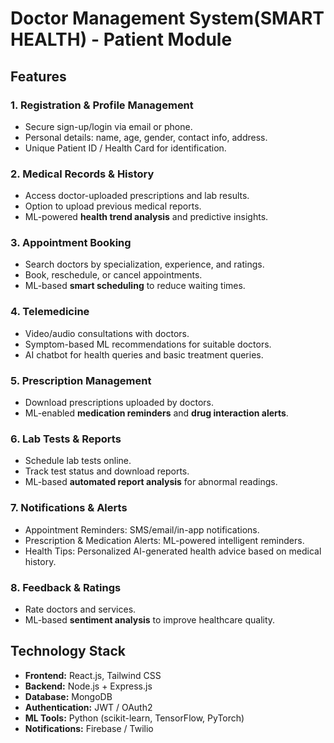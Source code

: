 # Doctor Management System(**SMART HEALTH**) - Patient Module

## **Features**

### **1. Registration & Profile Management**

- Secure sign-up/login via email or phone.
- Personal details: name, age, gender, contact info, address.
- Unique Patient ID / Health Card for identification.

### **2. Medical Records & History**

- Access doctor-uploaded prescriptions and lab results.
- Option to upload previous medical reports.
- ML-powered **health trend analysis** and predictive insights.

### **3. Appointment Booking**

- Search doctors by specialization, experience, and ratings.
- Book, reschedule, or cancel appointments.
- ML-based **smart scheduling** to reduce waiting times.

### **4. Telemedicine**

- Video/audio consultations with doctors.
- Symptom-based ML recommendations for suitable doctors.
- AI chatbot for health queries and basic treatment queries.

### **5. Prescription Management**

- Download prescriptions uploaded by doctors.
- ML-enabled **medication reminders** and **drug interaction alerts**.

### **6. Lab Tests & Reports**

- Schedule lab tests online.
- Track test status and download reports.
- ML-based **automated report analysis** for abnormal readings.

### **7. Notifications & Alerts**

- Appointment Reminders: SMS/email/in-app notifications.
- Prescription & Medication Alerts: ML-powered intelligent reminders.
- Health Tips: Personalized AI-generated health advice based on medical history.

### **8. Feedback & Ratings**

- Rate doctors and services.
- ML-based **sentiment analysis** to improve healthcare quality.

## **Technology Stack**

- **Frontend:** React.js, Tailwind CSS
- **Backend:** Node.js + Express.js
- **Database:** MongoDB
- **Authentication:** JWT / OAuth2
- **ML Tools:** Python (scikit-learn, TensorFlow, PyTorch)
- **Notifications:** Firebase / Twilio

